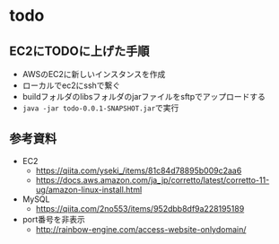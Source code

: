 # todo
## EC2にTODOに上げた手順
* AWSのEC2に新しいインスタンスを作成
* ローカルでec2にsshで繋ぐ
* buildフォルダのlibsフォルダのjarファイルをsftpでアップロードする
* `java -jar todo-0.0.1-SNAPSHOT.jar`で実行

## 参考資料
* EC2
  * https://qiita.com/yseki_/items/81c84d78895b009c2aa6
  * https://docs.aws.amazon.com/ja_jp/corretto/latest/corretto-11-ug/amazon-linux-install.html
* MySQL
  * https://qiita.com/2no553/items/952dbb8df9a228195189
* port番号を非表示
  * http://rainbow-engine.com/access-website-onlydomain/
